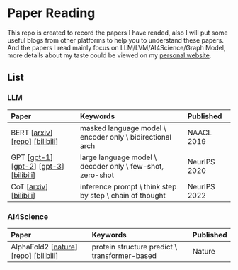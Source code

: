 # Paper Reading

This repo is created to record the papers I have readed, also I will put some useful blogs from other platforms to help you to understand these papers. And the papers I read mainly focus on LLM/LVM/AI4Science/Graph Model, more details about my taste could be viewed on my [personal website](https://iamb3st.github.io/).

## List
### LLM
| Paper | Keywords | Published |
|:-------|:-------|:-------|
| BERT [[arxiv](https://arxiv.org/abs/1810.04805)] [[repo](https://github.com/google-research/bert)] [[bilibili](https://www.bilibili.com/video/BV1PL411M7eQ/?spm_id_from=333.999.0.0&vd_source=370ed84aad127ddcea55a9ecddb33d4e)] | masked language model \ encoder only \ bidirectional arch | NAACL 2019 |
| GPT [[gpt-1](https://openai.com/index/language-unsupervised/)] [[gpt-2](https://openai.com/index/better-language-models/)] [[gpt-3](https://openai.com/index/language-models-are-few-shot-learners/)] [[bilibili](https://www.bilibili.com/video/BV1AF411b7xQ/?spm_id_from=333.999.0.0&vd_source=370ed84aad127ddcea55a9ecddb33d4e)] | large language model \ decoder only \ few-shot, zero-shot | NeurIPS 2020 |
| CoT [[arxiv](https://arxiv.org/abs/2201.11903)] [[bilibili](https://www.bilibili.com/video/BV1t8411e7Ug/?spm_id_from=333.999.0.0&vd_source=370ed84aad127ddcea55a9ecddb33d4e)] | inference prompt \ think step by step \ chain of thought | NeurIPS 2022 |

### AI4Science
| Paper | Keywords | Published |
|:-------|:-------|:-------|
| AlphaFold2 [[nature](https://www.nature.com/articles/s41586-021-03819-2)] [[repo](https://github.com/google-deepmind/alphafold)] [[bilibili](https://www.bilibili.com/video/BV1oR4y1K7Xr/?spm_id_from=333.999.0.0&vd_source=370ed84aad127ddcea55a9ecddb33d4e)] | protein structure predict \ transformer-based | Nature |
